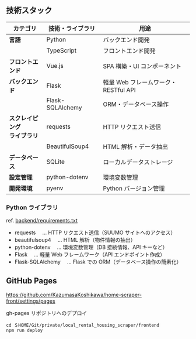 ## 技術スタック

| カテゴリ                         | 技術・ライブラリ | 用途                                 |
| -------------------------------- | ---------------- | ------------------------------------ |
| **言語**                         | Python           | バックエンド開発                     |
|                                  | TypeScript       | フロントエンド開発                   |
| **フロントエンド**               | Vue.js           | SPA 構築・UI コンポーネント          |
| **バックエンド**                 | Flask            | 軽量 Web フレームワーク・RESTful API |
|                                  | Flask-SQLAlchemy | ORM・データベース操作                |
| **スクレイピング<br>ライブラリ** | requests         | HTTP リクエスト送信                  |
|                                  | BeautifulSoup4   | HTML 解析・データ抽出                |
| **データベース**                 | SQLite           | ローカルデータストレージ             |
| **設定管理**                     | python-dotenv    | 環境変数管理                         |
| **開発環境**                     | pyenv            | Python バージョン管理                |

### Python ライブラリ

ref. [backend/requirements.txt](backend/requirements.txt)

- requests 　… HTTP リクエスト送信（SUUMO サイトへのアクセス）
- beautifulsoup4 　… HTML 解析（物件情報の抽出）
- python-dotenv 　… 環境変数管理（DB 接続情報、API キーなど）
- Flask 　… 軽量 Web フレームワーク（API エンドポイント作成）
- Flask-SQLAlchemy 　… Flask での ORM（データベース操作の簡素化）

## GitHub Pages

https://github.com/KazumasaKoshikawa/home-scraper-front/settings/pages

gh-pages リポジトリへのデプロイ

```shell
cd ＄HOME/Git/private/local_rental_housing_scraper/frontend
npm run deploy
```
